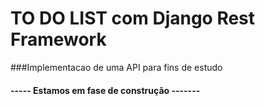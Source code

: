 # TO DO LIST com Django Rest Framework
###Implementacao de uma API para fins de estudo

#### ----- Estamos em fase de construção -------
